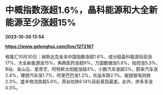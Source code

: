 # 中概指数涨超1.6%，晶科能源和大全新能源至少涨超15%

**2023-10-30 13:54**

**https://www.gelonghui.com/live/1272167**

格隆汇10月30日｜纳斯达克金龙中国指数涨超1.6%，成分股晶科能源目前涨17%，大全新能源涨15%，再鼎医药涨超9%，万国数据涨5.8%，陆控涨5.3%，B站、金山云、爱奇艺、阿特斯太阳能涨超4%，小鹏汽车涨超3%，蔚来汽车涨2.4%，理想汽车涨1.7%，阿里巴巴涨1.2%，优品车跌2.1%，能链智电则跌2.3%，盛丰物流跌超5.0%，燕谷坊跌6.14%目前表现最差。此外，拼多多涨0.3%。